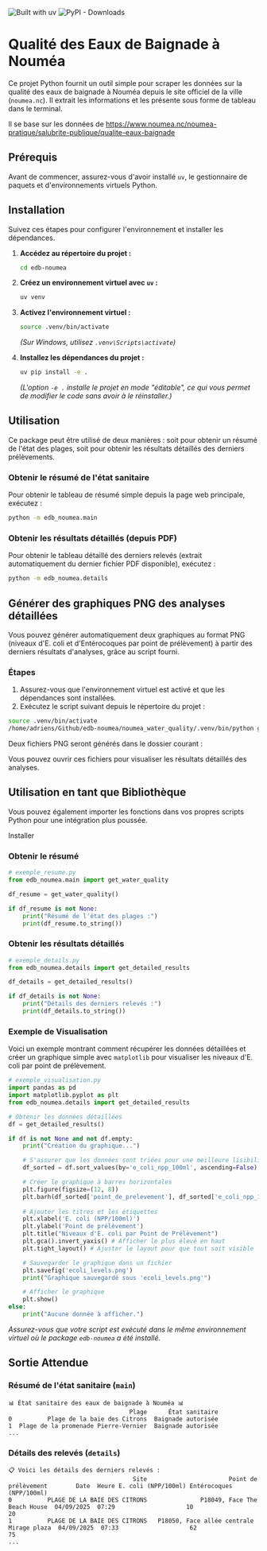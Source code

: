 ![Built with uv](https://img.shields.io/badge/Built%20with-uv-blueviolet?logo=python&logoColor=white)
![PyPI - Downloads](https://img.shields.io/pypi/dm/edb-noumea)



# Qualité des Eaux de Baignade à Nouméa

Ce projet Python fournit un outil simple pour scraper les données sur la qualité des eaux de baignade à Nouméa depuis le site officiel de la ville (`noumea.nc`). Il extrait les informations et les présente sous forme de tableau dans le terminal.

Il se base sur les données de https://www.noumea.nc/noumea-pratique/salubrite-publique/qualite-eaux-baignade

## Prérequis

Avant de commencer, assurez-vous d'avoir installé `uv`, le gestionnaire de paquets et d'environnements virtuels Python.




## Installation

Suivez ces étapes pour configurer l'environnement et installer les dépendances.

1.  **Accédez au répertoire du projet :**
    ```bash
    cd edb-noumea
    ```

2.  **Créez un environnement virtuel avec `uv` :**
    ```bash
    uv venv
    ```

3.  **Activez l'environnement virtuel :**
    ```bash
    source .venv/bin/activate
    ```
    *(Sur Windows, utilisez `.venv\Scripts\activate`)*

4.  **Installez les dépendances du projet :**
    ```bash
    uv pip install -e .
    ```
    *(L'option `-e .` installe le projet en mode "éditable", ce qui vous permet de modifier le code sans avoir à le réinstaller.)*

## Utilisation

Ce package peut être utilisé de deux manières : soit pour obtenir un résumé de l'état des plages, soit pour obtenir les résultats détaillés des derniers prélèvements.

### Obtenir le résumé de l'état sanitaire

Pour obtenir le tableau de résumé simple depuis la page web principale, exécutez :
```bash
python -m edb_noumea.main
```

### Obtenir les résultats détaillés (depuis PDF)

Pour obtenir le tableau détaillé des derniers relevés (extrait automatiquement du dernier fichier PDF disponible), exécutez :
```bash
python -m edb_noumea.details
```


## Générer des graphiques PNG des analyses détaillées

Vous pouvez générer automatiquement deux graphiques au format PNG (niveaux d'E. coli et d'Entérocoques par point de prélèvement) à partir des derniers résultats d'analyses, grâce au script fourni.

### Étapes

1. Assurez-vous que l'environnement virtuel est activé et que les dépendances sont installées.
2. Exécutez le script suivant depuis le répertoire du projet :

```bash
source .venv/bin/activate
/home/adriens/Github/edb-noumea/noumea_water_quality/.venv/bin/python generer_graphique_analyses.py
```

Deux fichiers PNG seront générés dans le dossier courant :


Vous pouvez ouvrir ces fichiers pour visualiser les résultats détaillés des analyses.

## Utilisation en tant que Bibliothèque

Vous pouvez également importer les fonctions dans vos propres scripts Python pour une intégration plus poussée.

Installer 

### Obtenir le résumé

```python
# exemple_resume.py
from edb_noumea.main import get_water_quality

df_resume = get_water_quality()

if df_resume is not None:
    print("Résumé de l'état des plages :")
    print(df_resume.to_string())
```

### Obtenir les résultats détaillés

```python
# exemple_details.py
from edb_noumea.details import get_detailed_results

df_details = get_detailed_results()

if df_details is not None:
    print("Détails des derniers relevés :")
    print(df_details.to_string())
```

### Exemple de Visualisation

Voici un exemple montrant comment récupérer les données détaillées et créer un graphique simple avec `matplotlib` pour visualiser les niveaux d'E. coli par point de prélèvement.

```python
# exemple_visualisation.py
import pandas as pd
import matplotlib.pyplot as plt
from edb_noumea.details import get_detailed_results

# Obtenir les données détaillées
df = get_detailed_results()

if df is not None and not df.empty:
    print("Création du graphique...")

    # S'assurer que les données sont triées pour une meilleure lisibilité
    df_sorted = df.sort_values(by='e_coli_npp_100ml', ascending=False)

    # Créer le graphique à barres horizontales
    plt.figure(figsize=(12, 8))
    plt.barh(df_sorted['point_de_prelevement'], df_sorted['e_coli_npp_100ml'], color='skyblue')
    
    # Ajouter les titres et les étiquettes
    plt.xlabel('E. coli (NPP/100ml)')
    plt.ylabel('Point de prélèvement')
    plt.title("Niveaux d'E. coli par Point de Prélèvement")
    plt.gca().invert_yaxis() # Afficher le plus élevé en haut
    plt.tight_layout() # Ajuster le layout pour que tout soit visible

    # Sauvegarder le graphique dans un fichier
    plt.savefig('ecoli_levels.png')
    print("Graphique sauvegardé sous 'ecoli_levels.png'")

    # Afficher le graphique
    plt.show()
else:
    print("Aucune donnée à afficher.")

```

*Assurez-vous que votre script est exécuté dans le même environnement virtuel où le package `edb-noumea` a été installé.*

## Sortie Attendue

### Résumé de l'état sanitaire (`main`)
```
📊 État sanitaire des eaux de baignade à Nouméa 📊
                                  Plage      État sanitaire
0          Plage de la baie des Citrons  Baignade autorisée
1  Plage de la promenade Pierre-Vernier  Baignade autorisée
...
```

### Détails des relevés (`details`)
```
📋 Voici les détails des derniers relevés :
                                   Site                       Point de prélèvement        Date  Heure E. coli (NPP/100ml) Entérocoques (NPP/100ml)
0          PLAGE DE LA BAIE DES CITRONS               P18049, Face The Beach House  04/09/2025  07:29                    10                         20
1          PLAGE DE LA BAIE DES CITRONS   P18050, Face allée centrale Mirage plaza  04/09/2025  07:33                    62                         75
...
```


